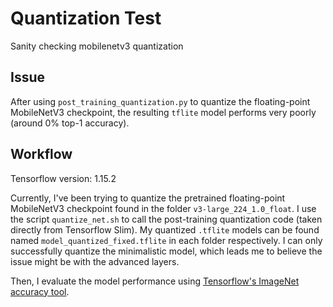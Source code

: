 # Quantization Test
Sanity checking mobilenetv3 quantization

## Issue

After using `post_training_quantization.py` to quantize the floating-point MobileNetV3 checkpoint, the resulting `tflite` model
performs very poorly (around 0% top-1 accuracy).

## Workflow

Tensorflow version: 1.15.2

Currently, I've been trying to quantize the pretrained floating-point MobileNetV3 checkpoint found in the folder `v3-large_224_1.0_float`.
I use the script `quantize_net.sh` to call the post-training quantization code (taken directly from Tensorflow Slim). My
quantized `.tflite` models can be found named `model_quantized_fixed.tflite` in each folder respectively. I can only successfully quantize
the minimalistic model, which leads me to believe the issue might be with the advanced layers.

Then, I evaluate the model performance using [Tensorflow's ImageNet accuracy tool](https://github.com/tensorflow/tensorflow/tree/master/tensorflow/lite/tools/accuracy/ilsvrc).
